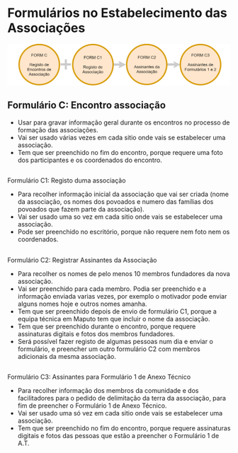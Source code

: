 # Formulários no Estabelecimento das Associações

![](/assets/Assoc.png)

## Formulário C: Encontro associação 

* Usar para gravar informação geral durante os encontros no processo de formação das associações. 
* Vai ser usado várias vezes em cada sitio onde vais se estabelecer uma associação.
* Tem que ser preenchido no fim do encontro, porque requere uma foto dos participantes e os coordenados do encontro.

## 
Formulário C1: Registo duma associação

* Para recolher informação inicial da associação que vai ser criada \(nome da associação, os nomes dos povoados e numero das famílias dos povoados que fazem parte da associação\).
* Vai ser usado uma so vez em cada sitio onde vais se estabelecer uma associação.
* Pode ser preenchido no escritório, porque não requere nem foto nem os coordenados.

## 
Formulário C2: Registrar Assinantes da Associação 

* Para recolher os nomes de pelo menos 10 membros fundadores da nova associação.
* Vai ser preenchido para cada membro. Podia ser preenchido e a informação enviada varias vezes, por exemplo o motivador pode enviar alguns nomes hoje e outros nomes amanha.
* Tem que ser preenchido depois de envio de formulário C1, porque a equipa técnica em Maputo tem que incluir o nome da associação. 
* Tem que ser preenchido durante o encontro, porque requere assinaturas digitais e fotos dos membros fundadores.
* Será possível fazer registo de algumas pessoas num dia e enviar o formulário, e preencher um outro formulário C2 com membros adicionais da mesma associação.

## 
Formulário C3: Assinantes para Formulário 1 de Anexo Técnico 

* Para recolher informação dos membros da comunidade e dos facilitadores para o pedido de delimitação da terra da associação, para fim de preencher o Formulário 1 de Anexo Técnico.
* Vai ser usado uma só vez em cada sitio onde vais se estabelecer uma associação.
* Tem que ser preenchido no fim do encontro, porque requere assinaturas digitais e fotos das pessoas que estão a preencher o Formulário 1 de A.T. 



